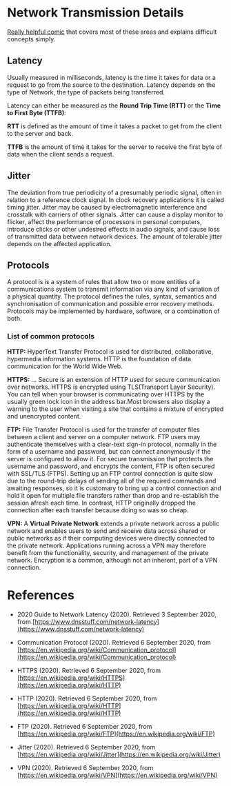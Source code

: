 # Network Transmission Details 
 
[Really helpful comic](https://jvns.ca/networking-zine.pdf) that covers most of these areas and explains difficult concepts simply.




## Latency
Usually measured in milliseconds, latency is the  time it takes for data or a request to go from the source to the destination. Latency depends on the type of Network, the type of packets being transferred.

Latency can either be measured as the **Round Trip Time (RTT)** or the **Time to First Byte (TTFB)**:

**RTT** is defined as the amount of time it takes a packet to get from the client to the server and back.

**TTFB** is the amount of time it takes for the server to receive the first byte of data when the client sends a request.


## Jitter
The deviation from true periodicity of a presumably periodic signal, often in relation to a reference clock signal. In clock recovery applications it is called timing jitter. Jitter may be caused by electromagnetic interference and crosstalk with carriers of other signals. Jitter can cause a display monitor to flicker, affect the performance of processors in personal computers, introduce clicks or other undesired effects in audio signals, and cause loss of transmitted data between network devices. The amount of tolerable jitter depends on the affected application.

## Protocols
A protocol is is a system of rules that allow two or more entities of a communications system to transmit information via any kind of variation of a physical quantity. The protocol defines the rules, syntax, semantics and synchronisation of communication and possible error recovery methods. Protocols may be implemented by hardware, software, or a combination of both.
 
### List of common protocols
**HTTP:** HyperText Transfer Protocol is used for distributed, collaborative, hypermedia information systems. HTTP is the foundation of data communication for the World Wide Web.

**HTTPS:** ... Secure is an extension of HTTP used for secure communication over networks. HTTPS is encrypted using TLS(Transport Layer Security). You can tell when your browser is communicating over HTTPS by the usually green lock icon in the address bar.Most browsers also display a warning to the user when visiting a site that contains a mixture of encrypted and unencrypted content.

**FTP:** File Transfer Protocol is used for the transfer of computer files between a client and server on a computer network. FTP users may authenticate themselves with a clear-text sign-in protocol, normally in the form of a username and password, but can connect anonymously if the server is configured to allow it. For secure transmission that protects the username and password, and encrypts the content, FTP is often secured with SSL/TLS (FTPS).  Setting up an FTP control connection is quite slow due to the round-trip delays of sending all of the required commands and awaiting responses, so it is customary to bring up a control connection and hold it open for multiple file transfers rather than drop and re-establish the session afresh each time. In contrast, HTTP originally dropped the connection after each transfer because doing so was so cheap. 

**VPN:** A **Virtual Private Network** extends a private network across a public network and enables users to send and receive data across shared or public networks as if their computing devices were directly connected to the private network. Applications running across a VPN may therefore benefit from the functionality, security, and management of the private network. Encryption is a common, although not an inherent, part of a VPN connection.




# References
* 2020 Guide to Network Latency (2020). Retrieved 3 September 2020, from   [https://www.dnsstuff.com/network-latency](https://www.dnsstuff.com/network-latency)

* Communication Protocol (2020). Retrieved 6 September 2020, from [https://en.wikipedia.org/wiki/Communication_protocol](https://en.wikipedia.org/wiki/Communication_protocol)

* HTTPS (2020). Retrieved 6 September 2020, from [https://en.wikipedia.org/wiki/HTTPS](https://en.wikipedia.org/wiki/HTTP)

* HTTP (2020). Retrieved 6 September 2020, from [https://en.wikipedia.org/wiki/HTTP](https://en.wikipedia.org/wiki/HTTP)

* FTP (2020). Retrieved 6 September 2020, from [https://en.wikipedia.org/wiki/FTP](https://en.wikipedia.org/wiki/FTP)

* Jitter (2020). Retrieved 6 September 2020, from [https://en.wikipedia.org/wiki/Jitter](https://en.wikipedia.org/wiki/Jitter)

* VPN (2020). Retrieved 6 September 2020, from [https://en.wikipedia.org/wiki/VPN](https://en.wikipedia.org/wiki/VPN)



